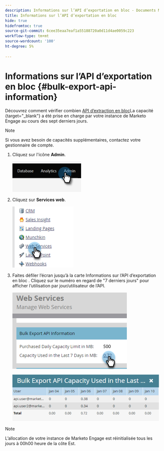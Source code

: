 ```yaml
---
description: Informations sur l’API d’exportation en bloc - Documents Marketo - Documentation du produit
title: Informations sur l’API d’exportation en bloc
hide: true
hidefromtoc: true
source-git-commit: 6cee35eaa7eaf1a55188720a0d11d4ae0059c223
workflow-type: tm+mt
source-wordcount: '100'
ht-degree: 5%

---
```


# Informations sur l’API d’exportation en bloc {#bulk-export-api-information}

Découvrez comment vérifier combien [API d’extraction en bloc](https://developers.marketo.com/rest-api/bulk-extract/)La capacité {target=&quot;_blank&quot;} a été prise en charge par votre instance de Marketo Engage au cours des sept derniers jours.

>[!NOTE]
>
>Si vous avez besoin de capacités supplémentaires, contactez votre gestionnaire de compte.

1. Cliquez sur l&#39;icône **Admin**.

   ![](assets/bulk-export-api-information-1.png)

1. Cliquez sur **Services web**.

   ![](assets/bulk-export-api-information-2.png)

1. Faites défiler l’écran jusqu’à la carte Informations sur l’API d’exportation en bloc . Cliquez sur le numéro en regard de &quot;7 derniers jours&quot; pour afficher l’utilisation par jour/utilisateur de l’API.

   ![](assets/bulk-export-api-information-3.png)

   ![](assets/bulk-export-api-information-4.png)

>[!NOTE]
>
>L’allocation de votre instance de Marketo Engage est réinitialisée tous les jours à 00h00 heure de la côte Est.
